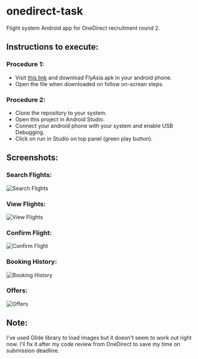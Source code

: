 # onedirect-task
Flight system Android app for OneDirect recruitment round 2.


## Instructions to execute:

### Procedure 1:

- Visit [this link](https://github.com/ParthHingorani/onedirect-task/tree/master/FlyAsia/FlyAsia.apk) and download FlyAsia.apk in your android phone.
- Open the file when downloaded on follow on-screan steps.

### Procedure 2:

- Clone the repository to your system.
- Open this project in Android Studio.
- Connect your android phone with your system and enable USB Debugging.
- Click on run in Studio on top panel (green play button).


## Screenshots:

### Search Flights:
![Search Flights](https://github.com/ParthHingorani/onedirect-task/blob/master/FlyAsia/search.png)

### View Flights:
![View Flights](https://github.com/ParthHingorani/onedirect-task/blob/master/FlyAsia/flights.png)

### Confirm Flight:
![Confirm Flight](https://github.com/ParthHingorani/onedirect-task/blob/master/FlyAsia/confirm.png)

### Booking History:
![Booking History](https://github.com/ParthHingorani/onedirect-task/blob/master/FlyAsia/bookings.png)

### Offers:
![Offers](https://github.com/ParthHingorani/onedirect-task/blob/master/FlyAsia/offers.png)


## Note:

I've used Glide library to load images but it doesn't seem to work out right now. I'll fix it after my code review from OneDirect to save my time on submission deadline.
